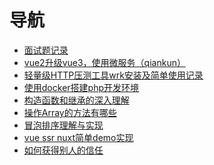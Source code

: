 导航
===
* [面试题记录](https://github.com/lirong098/record/blob/master/interview.md)
* [vue2升级vue3，使用微服务（qiankun）](https://github.com/lirong098/record/blob/master/qiankun.md)
* [轻量级HTTP压测工具wrk安装及简单使用记录](https://github.com/lirong098/record/blob/master/wrk.md)
* [使用docker搭建php开发环境](https://github.com/lirong098/record/blob/master/docker-php.md)
* [构造函数和继承的深入理解](https://github.com/lirong098/record/blob/master/interview.md#12-%E5%8E%9F%E5%9E%8B%E9%93%BE%E4%B8%8E%E7%BB%A7%E6%89%BF%E6%B7%B1%E5%85%A5%E7%90%86%E8%A7%A3%E5%8C%85%E6%8B%ACes6)
* [操作Array的方法有哪些](https://github.com/lirong098/record/blob/master/interview.md#11-%E6%93%8D%E4%BD%9Carray%E7%9A%84%E6%96%B9%E6%B3%95%E6%9C%89%E5%93%AA%E4%BA%9B)
* [冒泡排序理解与实现](https://github.com/lirong098/record/blob/master/interview.md#13-%E5%86%92%E6%B3%A1%E6%8E%92%E5%BA%8F%E7%90%86%E8%A7%A3%E4%B8%8E%E5%AE%9E%E7%8E%B0)
* [vue ssr nuxt简单demo实现](https://github.com/lirong098/record/blob/master/nuxt_demo.md)
* [如何获得别人的信任](https://github.com/lirong098/record/blob/master/work.md)

